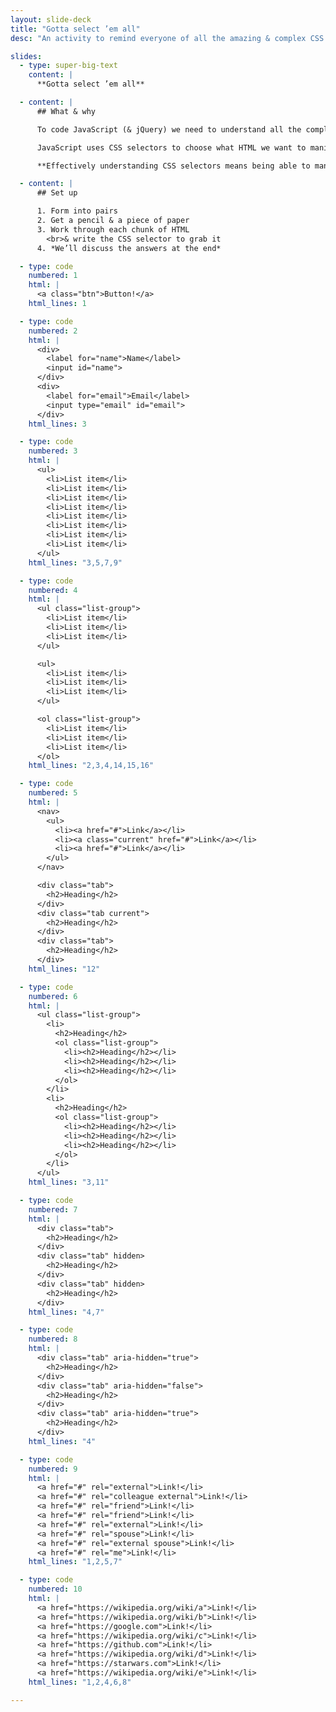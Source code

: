 ```yaml
---
layout: slide-deck
title: "Gotta select ’em all"
desc: "An activity to remind everyone of all the amazing & complex CSS selectors that exist to help understand choosing elements in JavaScript."

slides:
  - type: super-big-text
    content: |
      **Gotta select ’em all**

  - content: |
      ## What & why

      To code JavaScript (& jQuery) we need to understand all the complex CSS selectors.

      JavaScript uses CSS selectors to choose what HTML we want to manipulate.

      **Effectively understanding CSS selectors means being able to manipulate HTML.**

  - content: |
      ## Set up

      1. Form into pairs
      2. Get a pencil & a piece of paper
      3. Work through each chunk of HTML
        <br>& write the CSS selector to grab it
      4. *We’ll discuss the answers at the end*

  - type: code
    numbered: 1
    html: |
      <a class="btn">Button!</a>
    html_lines: 1

  - type: code
    numbered: 2
    html: |
      <div>
        <label for="name">Name</label>
        <input id="name">
      </div>
      <div>
        <label for="email">Email</label>
        <input type="email" id="email">
      </div>
    html_lines: 3

  - type: code
    numbered: 3
    html: |
      <ul>
        <li>List item</li>
        <li>List item</li>
        <li>List item</li>
        <li>List item</li>
        <li>List item</li>
        <li>List item</li>
        <li>List item</li>
        <li>List item</li>
      </ul>
    html_lines: "3,5,7,9"

  - type: code
    numbered: 4
    html: |
      <ul class="list-group">
        <li>List item</li>
        <li>List item</li>
        <li>List item</li>
      </ul>

      <ul>
        <li>List item</li>
        <li>List item</li>
        <li>List item</li>
      </ul>

      <ol class="list-group">
        <li>List item</li>
        <li>List item</li>
        <li>List item</li>
      </ol>
    html_lines: "2,3,4,14,15,16"

  - type: code
    numbered: 5
    html: |
      <nav>
        <ul>
          <li><a href="#">Link</a></li>
          <li><a class="current" href="#">Link</a></li>
          <li><a href="#">Link</a></li>
        </ul>
      </nav>

      <div class="tab">
        <h2>Heading</h2>
      </div>
      <div class="tab current">
        <h2>Heading</h2>
      </div>
      <div class="tab">
        <h2>Heading</h2>
      </div>
    html_lines: "12"

  - type: code
    numbered: 6
    html: |
      <ul class="list-group">
        <li>
          <h2>Heading</h2>
          <ol class="list-group">
            <li><h2>Heading</h2></li>
            <li><h2>Heading</h2></li>
            <li><h2>Heading</h2></li>
          </ol>
        </li>
        <li>
          <h2>Heading</h2>
          <ol class="list-group">
            <li><h2>Heading</h2></li>
            <li><h2>Heading</h2></li>
            <li><h2>Heading</h2></li>
          </ol>
        </li>
      </ul>
    html_lines: "3,11"

  - type: code
    numbered: 7
    html: |
      <div class="tab">
        <h2>Heading</h2>
      </div>
      <div class="tab" hidden>
        <h2>Heading</h2>
      </div>
      <div class="tab" hidden>
        <h2>Heading</h2>
      </div>
    html_lines: "4,7"

  - type: code
    numbered: 8
    html: |
      <div class="tab" aria-hidden="true">
        <h2>Heading</h2>
      </div>
      <div class="tab" aria-hidden="false">
        <h2>Heading</h2>
      </div>
      <div class="tab" aria-hidden="true">
        <h2>Heading</h2>
      </div>
    html_lines: "4"

  - type: code
    numbered: 9
    html: |
      <a href="#" rel="external">Link!</li>
      <a href="#" rel="colleague external">Link!</li>
      <a href="#" rel="friend">Link!</li>
      <a href="#" rel="friend">Link!</li>
      <a href="#" rel="external">Link!</li>
      <a href="#" rel="spouse">Link!</li>
      <a href="#" rel="external spouse">Link!</li>
      <a href="#" rel="me">Link!</li>
    html_lines: "1,2,5,7"

  - type: code
    numbered: 10
    html: |
      <a href="https://wikipedia.org/wiki/a">Link!</li>
      <a href="https://wikipedia.org/wiki/b">Link!</li>
      <a href="https://google.com">Link!</li>
      <a href="https://wikipedia.org/wiki/c">Link!</li>
      <a href="https://github.com">Link!</li>
      <a href="https://wikipedia.org/wiki/d">Link!</li>
      <a href="https://starwars.com">Link!</li>
      <a href="https://wikipedia.org/wiki/e">Link!</li>
    html_lines: "1,2,4,6,8"

---
```

